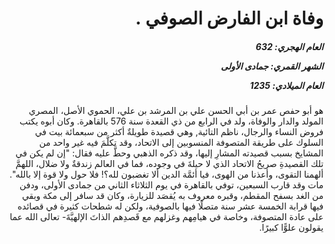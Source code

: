 <h1 dir="rtl">وفاة ابن الفارض الصوفي .</h1>

<h5 dir="rtl">العام الهجري:  632

الشهر القمري: جمادى الأولى

العام الميلادي: 1235</h5>

<p dir="rtl">هو أبو حفص عمر بن أبي الحسن علي بن المرشد بن علي، الحموي الأصل، المصري المولد والدار والوفاة، ولد في الرابع من ذي القعدة سنة 576 بالقاهرة. وكان أبوه يكتب فروض النساء والرجال، ناظم التائية, وهي قصيدة طويلةٌ أكثر من سبعمائة بيت في السلوك على طريقة المتصوفة المنسوبين إلى الاتحاد، وقد تكلَّمَ فيه غير واحد من المشايخ بسبب قصيدته المشارِ إليها، وقد ذكره الذهبي وحطَّ عليه فقال: "إن لم يكن في تلك القصيدةِ صريحُ الاتحاد الذي لا حيلةَ في وجوده، فما في العالم زندقةٌ ولا ضلال، اللهمَّ ألهمنا التقوى، وأعذنا من الهوى، فيا أئمَّة الدين ألا تغضبون لله؟! فلا حول ولا قوة إلا بالله". مات وقد قارب السبعين، توفي بالقاهرة في يوم الثلاثاء الثاني من جمادى الأولى، ودفن من الغد بسفح المقطم، وقبره معروف به يُقصَد للزيارة، وكان قد سافر إلى مكة وبقي فيها قرابة الخمسة عشر سنة متصلًا فيها بالصوفية، ولكن له شطحات كثيرة في قصائده على عادة المتصوفة، وخاصة في هيامِهم وغزلهم مع قَصدِهم الذاتَ الإلهيَّةَ- تعالى الله عما يقولون علوًّا كبيرًا.</p></br>
